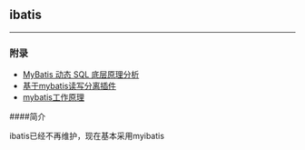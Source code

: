 ## ibatis

---

### 附录

* [MyBatis 动态 SQL 底层原理分析](http://mp.weixin.qq.com/s/BLY1HZUtmYA_w1_MZfcYRQ)
* [基于mybatis读写分离插件](https://mp.weixin.qq.com/s/O8DfUjIw18WehILOWsR8ug)
* [mybatis工作原理](https://blog.csdn.net/u014745069/article/details/80788127)


####简介

ibatis已经不再维护，现在基本采用myibatis


